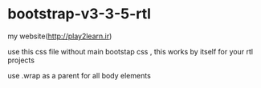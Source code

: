 bootstrap-v3-3-5-rtl
======================

my website(http://play2learn.ir)

use this css file without main bootstap css , this works by itself for your rtl projects

use .wrap as a parent for all body elements